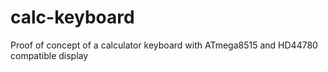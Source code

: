 # calc-keyboard
Proof of concept of a calculator keyboard with ATmega8515 and HD44780 compatible display
